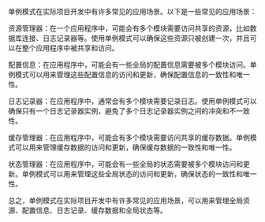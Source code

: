 单例模式在实际项目开发中有许多常见的应用场景。以下是一些常见的应用场景：

资源管理器：在一个应用程序中，可能会有多个模块需要访问共享的资源，比如数据库连接、日志记录器等。使用单例模式可以确保这些资源只被创建一次，并且可以在整个应用程序中被共享和访问。

配置信息：在应用程序中，可能会有一些全局的配置信息需要被多个模块访问。单例模式可以用来管理这些配置信息的访问和更新，确保配置信息的一致性和唯一性。

日志记录器：在应用程序中，通常会有多个模块需要记录日志。使用单例模式可以确保只有一个日志记录器实例，避免了多个日志记录器实例之间的冲突和不一致性。

缓存管理器：在应用程序中，可能会有多个模块需要访问共享的缓存数据。单例模式可以用来管理缓存数据的访问和更新，确保缓存数据的一致性和唯一性。

状态管理器：在应用程序中，可能会有一些全局的状态需要被多个模块访问和更新。单例模式可以用来管理这些全局状态的访问和更新，确保状态的一致性和唯一性。

总之，单例模式在实际项目开发中有许多常见的应用场景，可以用来管理全局资源、配置信息、日志记录、缓存数据和全局状态等。
